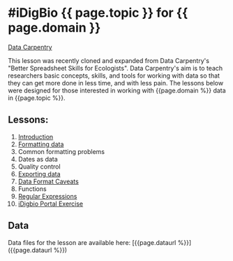 #iDigBio {{ page.topic }} for {{ page.domain }}
=======

[Data Carpentry](http://www.datacarpentry.org/)

This lesson was recently cloned and expanded from Data Carpentry's "Better Spreadsheet Skills for Ecologists". Data Carpentry's aim is to teach researchers basic concepts, skills, and tools for working with data so that they can get more done in less
time, and with less pain. The lessons below were designed for those interested
in working with {{page.domain %}} data in {{page.topic %}}.

## Lessons:

1. [Introduction](00-intro.html)
2. [Formatting data](01-format-data.html)
3. Common formatting problems
4. Dates as data
5. Quality control
6. [Exporting data](05-exporting-data.html)
7. [Data Format Caveats](06-data-formats-caveats.html)
8. Functions
9. [Regular Expressions](08-regular-expressions.html)
10. [iDigbio Portal Exercise](09-iDigBio-portal.html)



## Data

Data files for the lesson are available here: [{{page.dataurl %}}]({{page.dataurl %}})


